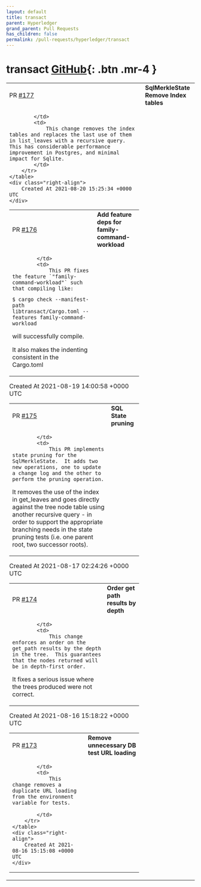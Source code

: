 ```yaml
---
layout: default
title: transact
parent: Hyperledger
grand_parent: Pull Requests
has_children: false
permalink: /pull-requests/hyperledger/transact
---
```


# transact <span class="fs-3 right-align">[GitHub](https://github.com/hyperledger/transact){: .btn .mr-4 }</span>


<div>
    <table>
        <tr>
            <td>
                PR <a href="https://github.com/hyperledger/transact/pull/177" class=".btn">#177</a>
            </td>
            <td>
                <b>
                    SqlMerkleState Remove Index tables
                </b>
            </td>
        </tr>
        <tr>
            <td>
                
            </td>
            <td>
                This change removes the index tables and replaces the last use of them in list_leaves with a recursive query.  This has considerable performance improvement in Postgres, and minimal impact for Sqlite.
            </td>
        </tr>
    </table>
    <div class="right-align">
        Created At 2021-08-20 15:25:34 +0000 UTC
    </div>
</div>

<div>
    <table>
        <tr>
            <td>
                PR <a href="https://github.com/hyperledger/transact/pull/176" class=".btn">#176</a>
            </td>
            <td>
                <b>
                    Add feature deps for family-command-workload
                </b>
            </td>
        </tr>
        <tr>
            <td>
                
            </td>
            <td>
                This PR fixes the feature `"family-command-workload"` such that compiling like:

```
$ cargo check --manifest-path libtransact/Cargo.toml --features family-command-workload
```

will successfully compile.

It also makes the indenting consistent in the Cargo.toml
            </td>
        </tr>
    </table>
    <div class="right-align">
        Created At 2021-08-19 14:00:58 +0000 UTC
    </div>
</div>

<div>
    <table>
        <tr>
            <td>
                PR <a href="https://github.com/hyperledger/transact/pull/175" class=".btn">#175</a>
            </td>
            <td>
                <b>
                    SQL State pruning
                </b>
            </td>
        </tr>
        <tr>
            <td>
                
            </td>
            <td>
                This PR implements state pruning for the SqlMerkleState.  It adds two new operations, one to update a change log and the other to perform the pruning operation.

It removes the use of the index in get_leaves and goes directly against the tree node table using another recursive query - in order to support the appropriate branching needs in the state pruning tests (i.e. one parent root, two successor roots).
            </td>
        </tr>
    </table>
    <div class="right-align">
        Created At 2021-08-17 02:24:26 +0000 UTC
    </div>
</div>

<div>
    <table>
        <tr>
            <td>
                PR <a href="https://github.com/hyperledger/transact/pull/174" class=".btn">#174</a>
            </td>
            <td>
                <b>
                    Order get path results by depth
                </b>
            </td>
        </tr>
        <tr>
            <td>
                
            </td>
            <td>
                This change enforces an order on the get_path results by the depth in the tree.  This guarantees that the nodes returned will be in depth-first order.

It fixes a serious issue where the trees produced were not correct.
            </td>
        </tr>
    </table>
    <div class="right-align">
        Created At 2021-08-16 15:18:22 +0000 UTC
    </div>
</div>

<div>
    <table>
        <tr>
            <td>
                PR <a href="https://github.com/hyperledger/transact/pull/173" class=".btn">#173</a>
            </td>
            <td>
                <b>
                    Remove unnecessary DB test URL loading
                </b>
            </td>
        </tr>
        <tr>
            <td>
                
            </td>
            <td>
                This change removes a duplicate URL loading from the environment variable for tests.

            </td>
        </tr>
    </table>
    <div class="right-align">
        Created At 2021-08-16 15:15:08 +0000 UTC
    </div>
</div>

